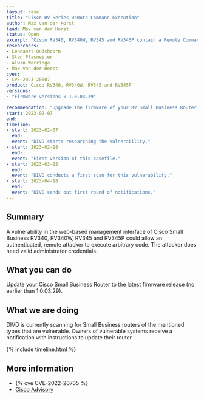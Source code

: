 ```yaml
---
layout: case
title: "Cisco RV Series Remote Command Execution"
author: Max van der Horst
lead: Max van der Horst
status: Open
excerpt: "Cisco RV340, RV340W, RV345 and RV345P contain a Remote Command Execution vulnerability. "
researchers:
- Lennaert Oudshoorn
- Stan Plasmeijer
- Alwin Warringa
- Max van der Horst
cves:
- CVE-2023-20007
product: Cisco RV340, RV340W, RV345 and RV345P
versions: 
- "Firmware versions < 1.0.03.29"

recommendation: "Upgrade the firmware of your RV Small Business Router to the latest version (larger than 1.0.03.28)."
start: 2023-02-07
end:
timeline:
- start: 2023-02-07
  end:
  event: "DIVD starts researching the vulnerability."
- start: 2023-02-18
  end:
  event: "First version of this casefile."
- start: 2023-03-25
  end:
  event: "DIVD conducts a first scan for this vulnerability."
- start: 2023-04-18
  end:
  event: "DIVD sends out first round of notifications."
---
```


## Summary
A vulnerability in the web-based management interface of Cisco Small Business RV340, RV340W, RV345 and RV345P could allow an authenticated, remote attacker to execute arbitrary code. The attacker does need valid administrator credentials. 

## What you can do

Update your Cisco Small Business Router to the latest firmware release (no earlier than 1.0.03.29).

## What we are doing

DIVD is currently scanning for Small Business routers of the mentioned types that are vulnerable. Owners of vulnerable systems receive a notification with instructions to update their router. 

{% include timeline.html %}

## More information

* {% cve CVE-2022-20705 %}
* [Cisco Advisory](https://sec.cloudapps.cisco.com/security/center/content/CiscoSecurityAdvisory/cisco-sa-sb-rv-rcedos-7HjP74jD)
